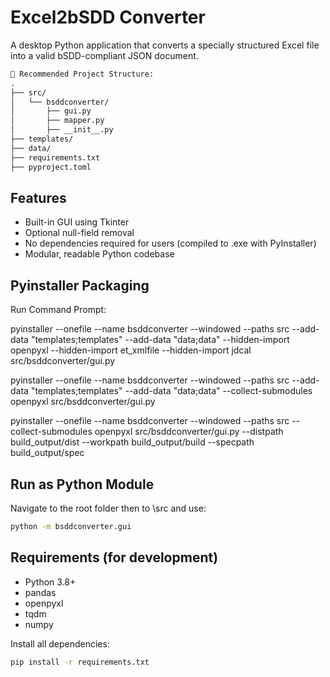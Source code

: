 # Excel2bSDD Converter

A desktop Python application that converts a specially structured Excel file into a valid bSDD-compliant JSON document.

```markdown
📁 Recommended Project Structure:
.
├── src/
│   └── bsddconverter/
│       ├── gui.py
│       ├── mapper.py
│       ├── __init__.py
├── templates/
├── data/
├── requirements.txt
├── pyproject.toml
```

## Features

- Built-in GUI using Tkinter
- Optional null-field removal
- No dependencies required for users (compiled to .exe with PyInstaller)
- Modular, readable Python codebase

## Pyinstaller Packaging
Run Command Prompt: 

pyinstaller --onefile --name bsddconverter --windowed --paths src --add-data "templates;templates" --add-data "data;data" --hidden-import openpyxl --hidden-import et_xmlfile  --hidden-import jdcal src/bsddconverter/gui.py

pyinstaller --onefile --name bsddconverter --windowed --paths src --add-data "templates;templates" --add-data "data;data" --collect-submodules openpyxl src/bsddconverter/gui.py


<!-- Build Ouput Path -->
pyinstaller --onefile --name bsddconverter --windowed --paths src --collect-submodules openpyxl src/bsddconverter/gui.py --distpath build_output/dist --workpath build_output/build --specpath build_output/spec

## Run as Python Module
Navigate to the root folder then to \src and use:

```bash 
python -m bsddconverter.gui
```

## Requirements (for development)

- Python 3.8+
- pandas
- openpyxl
- tqdm
- numpy

Install all dependencies:
```bash
pip install -r requirements.txt
